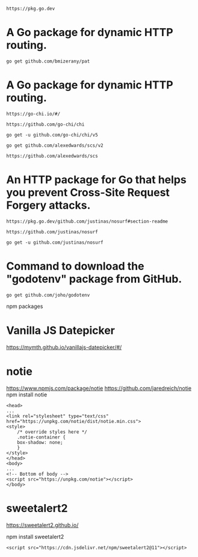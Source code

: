 
  
    https://pkg.go.dev

# A Go package for dynamic HTTP routing.
    go get github.com/bmizerany/pat

# A Go package for dynamic HTTP routing.
    https://go-chi.io/#/

    https://github.com/go-chi/chi

    go get -u github.com/go-chi/chi/v5

    go get github.com/alexedwards/scs/v2

    https://github.com/alexedwards/scs


# An HTTP package for Go that helps you prevent Cross-Site Request Forgery attacks.

    https://pkg.go.dev/github.com/justinas/nosurf#section-readme

    https://github.com/justinas/nosurf

    go get -u github.com/justinas/nosurf



# Command to download the "godotenv" package from GitHub.
    go get github.com/joho/godotenv


<!-- --------------------------------------------------------------- -->

npm packages

# Vanilla JS Datepicker
https://mymth.github.io/vanillajs-datepicker/#/



# notie
https://www.npmjs.com/package/notie
https://github.com/jaredreich/notie
npm install notie


    <head>
    ...
    <link rel="stylesheet" type="text/css" href="https://unpkg.com/notie/dist/notie.min.css">
    <style>
        /* override styles here */
        .notie-container {
        box-shadow: none;
        }
    </style>
    </head>
    <body>
    ...
    <!-- Bottom of body -->
    <script src="https://unpkg.com/notie"></script>
    </body>

# sweetalert2

https://sweetalert2.github.io/

npm install sweetalert2

    <script src="https://cdn.jsdelivr.net/npm/sweetalert2@11"></script>